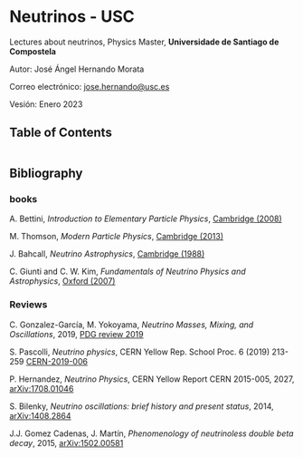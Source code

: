 # Neutrinos - USC

Lectures about neutrinos, Physics Master, **Universidade de Santiago de Compostela**

Autor: José Ángel Hernando Morata

Correo electrónico: jose.hernando@usc.es

Vesión: Enero 2023


## Table of Contents

```{tableofcontents}
```

## Bibliography

### books

A. Bettini, *Introduction to Elementary Particle Physics*, [Cambridge (2008)](https://www.cambridge.org/core/books/introduction-to-elementary-particle-physics/FB7841E74DFEE051D81AD953E81E10DE)

M. Thomson, *Modern Particle Physics*, [Cambridge (2013)](https://www.cambridge.org/core/books/modern-particle-physics/CDFEBC9AE513DA60AA12DE015181A948) 

J. Bahcall, *Neutrino Astrophysics*, [Cambridge (1988)](https://www.cambridge.org/es/academic/subjects/physics/astrophysics/neutrino-astrophysics?format=PB)

C. Giunti and C. W. Kim, *Fundamentals of Neutrino Physics and Astrophysics*, [Oxford (2007)](https://global.oup.com/academic/product/fundamentals-of-neutrino-physics-and-astrophysics-9780198508717?cc=es&lang=en&)

### Reviews

C. Gonzalez-García, M. Yokoyama, *Neutrino Masses, Mixing, and Oscillations*, 2019, [PDG review 2019](http://pdg.lbl.gov/2019/reviews/rpp2019-rev-neutrino-mixing.pdf)

S. Pascolli, *Neutrino physics*, CERN Yellow Rep. School Proc. 6 (2019) 213-259 [CERN-2019-006](http://cds.cern.ch/record/2702845)

P. Hernandez, *Neutrino Physics*, CERN Yellow Report CERN 2015-005, 2027, [arXiv:1708.01046](https://arxiv.org/abs/1708.01046)

S. Bilenky, *Neutrino oscillations: brief history and present status*, 2014, [arXiv:1408.2864](https://arxiv.org/abs/1408.2864)

J.J. Gomez Cadenas, J. Martín, *Phenomenology of neutrinoless double beta decay*, 2015, [arXiv:1502.00581](https://arxiv.org/abs/1502.00581)